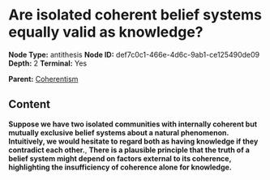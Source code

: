 # Are isolated coherent belief systems equally valid as knowledge?

**Node Type:** antithesis
**Node ID:** def7c0c1-466e-4d6c-9ab1-ce125490de09
**Depth:** 2
**Terminal:** Yes

**Parent:** [Coherentism](coherentism.md)

## Content

**Suppose we have two isolated communities with internally coherent but mutually exclusive belief systems about a natural phenomenon. Intuitively, we would hesitate to regard both as having knowledge if they contradict each other.**, **There is a plausible principle that the truth of a belief system might depend on factors external to its coherence, highlighting the insufficiency of coherence alone for knowledge.**
